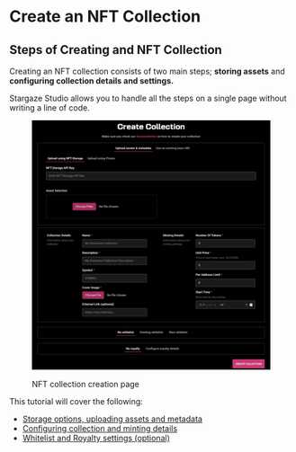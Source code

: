 # Create an NFT Collection

## Steps of Creating and NFT Collection

Creating an NFT collection consists of two main steps; **storing assets** and **configuring collection details and settings.**

Stargaze Studio allows you to handle all the steps on a single page without writing a line of code.

<figure><img src="../../../.gitbook/assets/Screen Shot 2022-09-29 at 11.47.30.png" alt=""><figcaption><p>NFT collection creation page</p></figcaption></figure>

This tutorial will cover the following:

* [Storage options, uploading assets and metadata](upload-assets-and-metadata.md)
* [Configuring collection and minting details](configure-collection-and-minting-details.md)
* [Whitelist and Royalty settings (optional)](whitelist-and-royalty-options.md)
